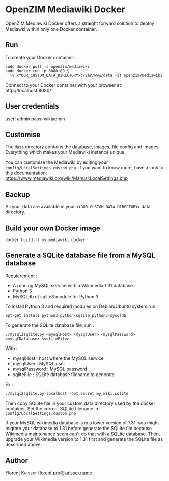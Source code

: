 OpenZIM Mediawiki Docker
========================

OpenZIM Mediawiki Docker offers a straight forward solution to deploy
Mediawki within only one Docker container.

Run
---

To create your Docker container:

```
sudo docker pull -a openzim/mediawiki
sudo docker run -p 8080:80 \
  -v <YOUR_CUSTOM_DATA_DIRECTORY>:/var/www/data -it openzim/mediawiki
```

Connect to your Docker container with your browser at
http://localhost:8080/

User credentials
----------------

user: admin
pass: wikiadmin

Customise
---------

The `data` directory contains the database, images, file config and
images. Everything which makes your Mediawiki instance unique.

You can customise the Mediawiki by editing your
`config/LocalSettings.custom.php`. If you want to know more, have a
look to this documentation:
https://www.mediawiki.org/wiki/Manual:LocalSettings.php

Backup
------

All your data are available in your `<YOUR_CUSTOM_DATA_DIRECTORY>`
data directory.

Build your own Docker image
-------------------------------

```
docker build -t my_mediawiki docker 
```

Generate a SQLite database file from a MySQL database
-----------------------------------------------------

Requierement :

- A running MySQL service with a Wikimedia 1.31 database
- Python 3
- MySQLdb et sqlite3 module for Python 3 

To install Python 3 and required modules on Debian/Ubuntu system run :

```
apt-get install python3 python-sqlite python3-mysqldb
```

To generate the SQLite database file, run :

```
./mysql2sqlite.py <mysqlHost> <mysqlUser> <mysqlPassword> <mysqlDatabase> <sqliteFile>
```

With :

- mysqlHost : host where the MySQL service
- mysqlUser : MySQL user
- mysqlPassword : MySQL password
- sqliteFile : SQLite database filename to generate

Ex : 

```
./mysql2sqlite.py localhost root secret my_wiki.sqlite
```

Then copy SQLite file in your custom data directory used by the docker container. 
Set the correct SQLite filename in `config/LocalSettings.custom.php`

If your MySQL wikimedia database is in a lower version of 1.31, you might 
migrate your database to 1.31 before generate the SQLite file because
Wikimedia maintenance seem can't do that with a SQLite database. Then,
upgrade your Wikimedia version to 1.31 first and generate the SQLite file as
described above.

Author
------
Florent Kaisser <florent.pro@kaisser.name>
